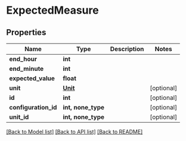# ExpectedMeasure


## Properties
Name | Type | Description | Notes
------------ | ------------- | ------------- | -------------
**end_hour** | **int** |  | 
**end_minute** | **int** |  | 
**expected_value** | **float** |  | 
**unit** | [**Unit**](Unit.md) |  | [optional] 
**id** | **int** |  | [optional] 
**configuration_id** | **int, none_type** |  | [optional] 
**unit_id** | **int, none_type** |  | [optional] 

[[Back to Model list]](../README.md#documentation-for-models) [[Back to API list]](../README.md#documentation-for-api-endpoints) [[Back to README]](../README.md)


